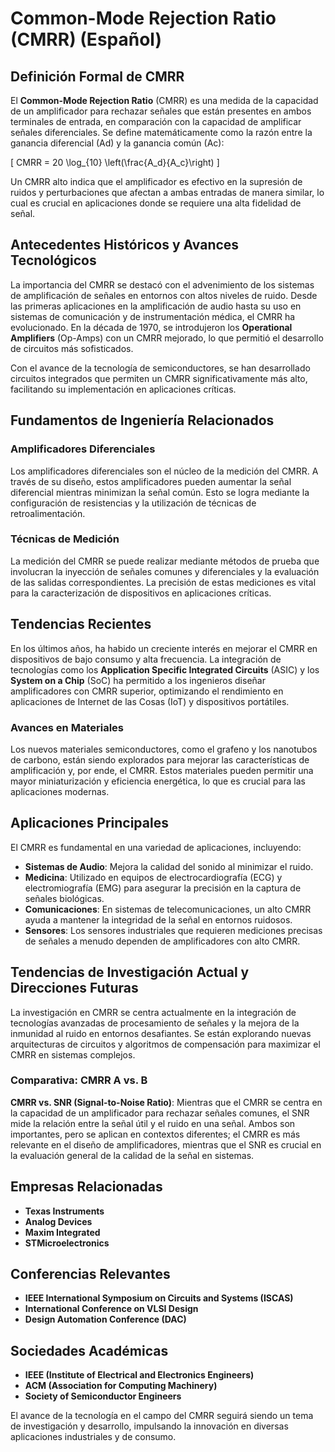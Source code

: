 # Common-Mode Rejection Ratio (CMRR) (Español)

## Definición Formal de CMRR

El **Common-Mode Rejection Ratio** (CMRR) es una medida de la capacidad de un amplificador para rechazar señales que están presentes en ambos terminales de entrada, en comparación con la capacidad de amplificar señales diferenciales. Se define matemáticamente como la razón entre la ganancia diferencial (Ad) y la ganancia común (Ac):

\[
CMRR = 20 \log_{10} \left(\frac{A_d}{A_c}\right)
\]

Un CMRR alto indica que el amplificador es efectivo en la supresión de ruidos y perturbaciones que afectan a ambas entradas de manera similar, lo cual es crucial en aplicaciones donde se requiere una alta fidelidad de señal.

## Antecedentes Históricos y Avances Tecnológicos

La importancia del CMRR se destacó con el advenimiento de los sistemas de amplificación de señales en entornos con altos niveles de ruido. Desde las primeras aplicaciones en la amplificación de audio hasta su uso en sistemas de comunicación y de instrumentación médica, el CMRR ha evolucionado. En la década de 1970, se introdujeron los **Operational Amplifiers** (Op-Amps) con un CMRR mejorado, lo que permitió el desarrollo de circuitos más sofisticados.

Con el avance de la tecnología de semiconductores, se han desarrollado circuitos integrados que permiten un CMRR significativamente más alto, facilitando su implementación en aplicaciones críticas.

## Fundamentos de Ingeniería Relacionados

### Amplificadores Diferenciales

Los amplificadores diferenciales son el núcleo de la medición del CMRR. A través de su diseño, estos amplificadores pueden aumentar la señal diferencial mientras minimizan la señal común. Esto se logra mediante la configuración de resistencias y la utilización de técnicas de retroalimentación.

### Técnicas de Medición

La medición del CMRR se puede realizar mediante métodos de prueba que involucran la inyección de señales comunes y diferenciales y la evaluación de las salidas correspondientes. La precisión de estas mediciones es vital para la caracterización de dispositivos en aplicaciones críticas.

## Tendencias Recientes

En los últimos años, ha habido un creciente interés en mejorar el CMRR en dispositivos de bajo consumo y alta frecuencia. La integración de tecnologías como los **Application Specific Integrated Circuits** (ASIC) y los **System on a Chip** (SoC) ha permitido a los ingenieros diseñar amplificadores con CMRR superior, optimizando el rendimiento en aplicaciones de Internet de las Cosas (IoT) y dispositivos portátiles.

### Avances en Materiales

Los nuevos materiales semiconductores, como el grafeno y los nanotubos de carbono, están siendo explorados para mejorar las características de amplificación y, por ende, el CMRR. Estos materiales pueden permitir una mayor miniaturización y eficiencia energética, lo que es crucial para las aplicaciones modernas.

## Aplicaciones Principales

El CMRR es fundamental en una variedad de aplicaciones, incluyendo:

- **Sistemas de Audio**: Mejora la calidad del sonido al minimizar el ruido.
- **Medicina**: Utilizado en equipos de electrocardiografía (ECG) y electromiografía (EMG) para asegurar la precisión en la captura de señales biológicas.
- **Comunicaciones**: En sistemas de telecomunicaciones, un alto CMRR ayuda a mantener la integridad de la señal en entornos ruidosos.
- **Sensores**: Los sensores industriales que requieren mediciones precisas de señales a menudo dependen de amplificadores con alto CMRR.

## Tendencias de Investigación Actual y Direcciones Futuras

La investigación en CMRR se centra actualmente en la integración de tecnologías avanzadas de procesamiento de señales y la mejora de la inmunidad al ruido en entornos desafiantes. Se están explorando nuevas arquitecturas de circuitos y algoritmos de compensación para maximizar el CMRR en sistemas complejos.

### Comparativa: CMRR A vs. B

**CMRR vs. SNR (Signal-to-Noise Ratio)**: Mientras que el CMRR se centra en la capacidad de un amplificador para rechazar señales comunes, el SNR mide la relación entre la señal útil y el ruido en una señal. Ambos son importantes, pero se aplican en contextos diferentes; el CMRR es más relevante en el diseño de amplificadores, mientras que el SNR es crucial en la evaluación general de la calidad de la señal en sistemas.

## Empresas Relacionadas

- **Texas Instruments**
- **Analog Devices**
- **Maxim Integrated**
- **STMicroelectronics**

## Conferencias Relevantes

- **IEEE International Symposium on Circuits and Systems (ISCAS)**
- **International Conference on VLSI Design**
- **Design Automation Conference (DAC)**

## Sociedades Académicas

- **IEEE (Institute of Electrical and Electronics Engineers)**
- **ACM (Association for Computing Machinery)**
- **Society of Semiconductor Engineers**

El avance de la tecnología en el campo del CMRR seguirá siendo un tema de investigación y desarrollo, impulsando la innovación en diversas aplicaciones industriales y de consumo.